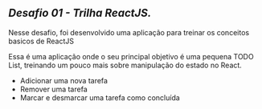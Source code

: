 ## _Desafio 01 - Trilha ReactJS._

Nesse desafio, foi desenvolvido uma aplicação para treinar os conceitos basicos de ReactJS

Essa é uma aplicação onde o seu principal objetivo é uma pequena TODO List, treinando um pouco mais sobre manipulação do estado no React.

- Adicionar uma nova tarefa
- Remover uma tarefa
- Marcar e desmarcar uma tarefa como concluída

